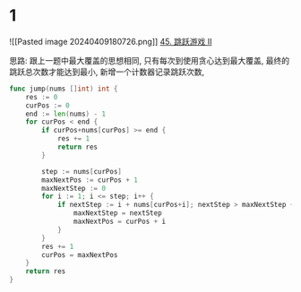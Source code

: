 # 1
![[Pasted image 20240409180726.png]]
[45. 跳跃游戏 II](https://leetcode.cn/problems/jump-game-ii/)

思路: 跟上一题中最大覆盖的思想相同, 只有每次到使用贪心达到最大覆盖, 最终的跳跃总次数才能达到最小, 新增一个计数器记录跳跃次数, 
```go
func jump(nums []int) int {
	res := 0
	curPos := 0
	end := len(nums) - 1
	for curPos < end {
		if curPos+nums[curPos] >= end {
			res += 1
			return res
		}

		step := nums[curPos]
		maxNextPos := curPos + 1
		maxNextStep := 0
		for i := 1; i <= step; i++ {
			if nextStep := i + nums[curPos+i]; nextStep > maxNextStep {
				maxNextStep = nextStep
				maxNextPos = curPos + i
			}
		}
		res += 1
		curPos = maxNextPos
	}
	return res
}
```

